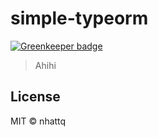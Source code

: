 # simple-typeorm

[![Greenkeeper badge](https://badges.greenkeeper.io/jetaimefrc/Simple-TypeORM.svg)](https://greenkeeper.io/)

> Ahihi

## License

MIT &copy; nhattq
